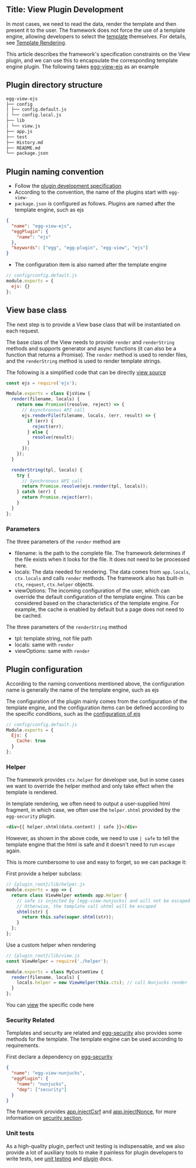 ## Title: View Plugin Development

In most cases, we need to read the data, render the template and then present it to the user. The framework does not force the use of a template engine, allowing developers to select the [template](../core/view.md) themselves. For details, see [Template Rendering](../core/view.md).

This article describes the framework's specification constraints on the View plugin, and we can use this to encapsulate the corresponding template engine plugin. The following takes [egg-view-ejs] as an example

## Plugin directory structure

```bash
egg-view-ejs
├── config
│ ├── config.default.js
│ └── config.local.js
├── lib
│ └── view.js
├── app.js
├── test
├── History.md
├── README.md
└── package.json
```

## Plugin naming convention

* Follow the [plugin development specification](./plugin.md)
* According to the convention, the name of the plugins start with `egg-view-`
* `package.json` is configured as follows. Plugins are named after the template engine, such as ejs

```json
{
  "name": "egg-view-ejs",
  "eggPlugin": {
    "name": "ejs"
  },
  "keywords": ["egg", "egg-plugin", "egg-view", "ejs"]
}
```

* The configuration item is also named after the template engine

```js
// config/config.default.js
module.exports = {
  ejs: {}
};
```

## View base class

The next step is to provide a View base class that will be instantiated on each request.

The base class of the View needs to provide `render` and `renderString` methods and supports generator and async functions (it can also be a function that returns a Promise). The `render` method is used to render files, and the `renderString` method is used to render template strings.

The following is a simplified code that can be directly [view source](https://github.com/eggjs/egg-view-ejs/blob/master/lib/view.js)

```js
const ejs = require('ejs');

Mmdule.exports = class EjsView {
  render(filename, locals) {
    return new Promise((resolve, reject) => {
      // Asynchronous API call
      ejs.renderFile(filename, locals, (err, result) => {
        if (err) {
          reject(err);
        } else {
          resolve(result);
        }
      });
    });
  }

  renderString(tpl, locals) {
    try {
      // Synchronous API call
      return Promise.resolve(ejs.render(tpl, locals));
    } catch (err) {
      return Promise.reject(err);
    }
  }
};
```

### Parameters

The three parameters of the `render` method are

* filename: is the path to the complete file. The framework determines if the file exists when it looks for the file. It does not need to be processed here.
* locals: The data needed for rendering. The data comes from `app.locals`, `ctx.locals` and calls `render` methods. The framework also has built-in `ctx`, `request`, `ctx.helper` objects.
* viewOptions: The incoming configuration of the user, which can override the default configuration of the template engine. This can be considered based on the characteristics of the template engine. For example, the cache is enabled by default but a page does not need to be cached.

The three parameters of the `renderString` method

* tpl: template string, not file path
* locals: same with `render`
* viewOptions: same with `render`

## Plugin configuration

According to the naming conventions mentioned above, the configuration name is generally the name of the template engine, such as ejs

The configuration of the plugin mainly comes from the configuration of the template engine, and the configuration items can be defined according to the specific conditions, such as the [configuration of ejs](https://github.com/mde/ejs#options)

```js
// config/config.default.js
Module.exports = {
  Ejs: {
    Cache: true
  }
};
```

### Helper

The framework provides `ctx.helper` for developer use, but in some cases we want to override the helper method and only take effect when the template is rendered.

In template rendering, we often need to output a user-supplied html fragment, in which case, we often use the `helper.shtml` provided by the `egg-security` plugin.

```html
<div>{{ helper.shtml(data.content) | safe }}</div>
```

However, as shown in the above code, we need to use `| safe` to tell the template engine that the html is safe and it doesn't need to run `escape` again.

This is more cumbersome to use and easy to forget, so we can package it:

First provide a helper subclass:

```js
// {plugin_root}/lib/helper.js
module.exports = app => {
  return class ViewHelper extends app.Helper {
    // safe is injected by [egg-view-nunjucks] and will not be escaped during rendering.
    // Otherwise, the template call shtml will be escaped
    shtml(str) {
      return this.safe(super.shtml(str));
    }
  };
};
```

Use a custom helper when rendering

```js
// {plugin_root}/lib/view.js
const ViewHelper = require('./helper');

module.exports = class MyCustomView {
  render(filename, locals) {
    locals.helper = new ViewHelper(this.ctx); // call Nunjucks render
  }
};
```

You can [view](https://github.com/eggjs/egg-view-nunjucks/blob/2ee5ee992cfd95bc0bb5b822fbd72a6778edb118/lib/view.js#L11) the specific code here

### Security Related

Templates and security are related and [egg-security] also provides some methods for the template. The template engine can be used according to requirements.

First declare a dependency on [egg-security]

```json
{
  "name": "egg-view-nunjucks",
  "eggPlugin": {
    "name": "nunjucks",
    "dep": ["security"]
  }
}
```

The framework provides [app.injectCsrf](../core/security.md#appinjectcsrfstr) and [app.injectNonce](../core/security.md#appinjectnonncestr), for more information on [security section](../core/security.md).

### Unit tests

As a high-quality plugin, perfect unit testing is indispensable, and we also provide a lot of auxiliary tools to make it painless for plugin developers to write tests, see [unit testing](../core/unittest.md) and [plugin](./plugin.md) docs.

[egg-security]: https://github.com/eggjs/egg-security
[egg-view-nunjucks]: https://github.com/eggjs/egg-view-nunjucks
[egg-view-ejs]: https://github.com/eggjs/egg-view-ejs
